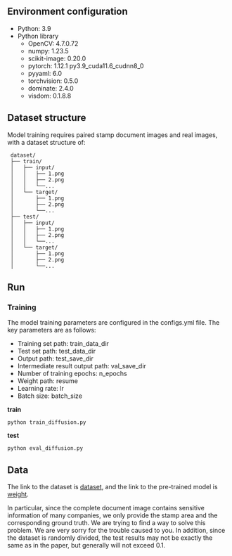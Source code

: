 
## Environment configuration

* Python: 3.9
* Python library
  - OpenCV: 4.7.0.72
  - numpy: 1.23.5
  - scikit-image: 0.20.0
  - pytorch: 1.12.1 py3.9\_cuda11.6\_cudnn8\_0
  - pyyaml: 6.0
  - torchvision: 0.5.0
  - dominate: 2.4.0
  - visdom: 0.1.8.8
    
## Dataset structure
Model training requires paired stamp document images and real images, with a dataset structure of:

     dataset/
     ├── train/
     │   ├── input/
     │   │   ├── 1.png
     │   │   ├── 2.png
     │   │   └──...
     │   └── target/
     │       ├── 1.png
     │       ├── 2.png
     │       └──...
     ├── test/
     │   ├── input/
     │   │   ├── 1.png
     │   │   ├── 2.png
     │   │   └──...
     │   └── target/
     │       ├── 1.png
     │       ├── 2.png
     │       └──...


## Run
### Training
The model training parameters are configured in the configs.yml file. The key parameters are as follows:
* Training set path: train_data_dir
* Test set path: test_data_dir
* Output path: test_save_dir
* Intermediate result output path: val_save_dir
* Number of training epochs: n_epochs
* Weight path: resume
* Learning rate: lr
* Batch size: batch_size

**train**
```
python train_diffusion.py
```
**test**
```
python eval_diffusion.py
```

## Data
The link to the dataset is [dataset](https://drive.google.com/file/d/1xLqMP_hpbQiuvI_xvblGoR2f7i5y4SdK/view?usp=drive_link), and the link to the pre-trained model is [weight](https://drive.google.com/file/d/1YJepDa6VhTGJfB0Rk9IxkxCbikKZOjhN/view?usp=drive_link). 

In particular, since the complete document image contains sensitive information of many companies, we only provide the stamp area and the corresponding ground truth. We are trying to find a way to solve this problem. We are very sorry for the trouble caused to you. In addition, since the dataset is randomly divided, the test results may not be exactly the same as in the paper, but generally will not exceed 0.1.
